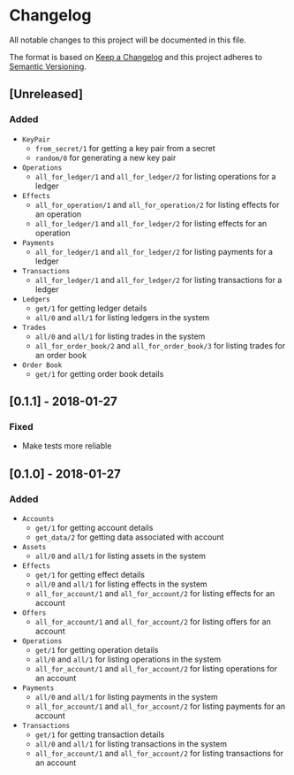 # Changelog
All notable changes to this project will be documented in this file.

The format is based on [Keep a Changelog](http://keepachangelog.com/en/1.0.0/)
and this project adheres to [Semantic Versioning](http://semver.org/spec/v2.0.0.html).

## [Unreleased]
### Added
- `KeyPair`
  * `from_secret/1` for getting a key pair from a secret
  * `random/0` for generating a new key pair
- `Operations`
  * `all_for_ledger/1` and `all_for_ledger/2` for listing operations for a ledger
- `Effects`
  * `all_for_operation/1` and `all_for_operation/2` for listing effects for an operation
  * `all_for_ledger/1` and `all_for_ledger/2` for listing effects for an operation
- `Payments`
  * `all_for_ledger/1` and `all_for_ledger/2` for listing payments for a ledger
- `Transactions`
  * `all_for_ledger/1` and `all_for_ledger/2` for listing transactions for a ledger
- `Ledgers`
  * `get/1` for getting ledger details
  * `all/0` and `all/1` for listing ledgers in the system
- `Trades`
  * `all/0` and `all/1` for listing trades in the system
  * `all_for_order_book/2` and `all_for_order_book/3` for listing trades for an order book
- `Order Book`
  * `get/1` for getting order book details

## [0.1.1] - 2018-01-27
### Fixed
- Make tests more reliable

## [0.1.0] - 2018-01-27
### Added
- `Accounts`
  * `get/1` for getting account details
  * `get_data/2` for getting data associated with account
- `Assets`
  * `all/0` and `all/1` for listing assets in the system
- `Effects`
  * `get/1` for getting effect details
  * `all/0` and `all/1` for listing effects in the system
  * `all_for_account/1` and `all_for_account/2` for listing effects for an account
- `Offers`
  * `all_for_account/1` and `all_for_account/2` for listing offers for an account
- `Operations`
  * `get/1` for getting operation details
  * `all/0` and `all/1` for listing operations in the system
  * `all_for_account/1` and `all_for_account/2` for listing operations for an account
- `Payments`
  * `all/0` and `all/1` for listing payments in the system
  * `all_for_account/1` and `all_for_account/2` for listing payments for an account
- `Transactions`
  * `get/1` for getting transaction details
  * `all/0` and `all/1` for listing transactions in the system
  * `all_for_account/1` and `all_for_account/2` for listing transactions for an account
